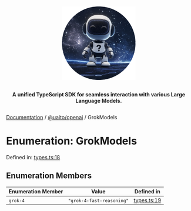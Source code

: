 <div style="display:flex; flex-direction:column; align-items:center;">
<p align="center">
  <img src="../UAITO.png" alt="UAITO Logo" width="200"/>
</p>

<p align="center">
  <strong>A unified TypeScript SDK for seamless interaction with various Large Language Models.</strong>
</p>
</div>

[Documentation](README.md) / [@uaito/openai](@uaito.openai.md) / GrokModels

# Enumeration: GrokModels

Defined in: [types.ts:18](https://github.com/elribonazo/uaito/blob/02b540c7fb117ee73578d4c4974ca392894aea8b/packages/openai/src/types.ts#L18)

## Enumeration Members

| Enumeration Member | Value | Defined in |
| ------ | ------ | ------ |
| <a id="grok-4"></a> `grok-4` | `"grok-4-fast-reasoning"` | [types.ts:19](https://github.com/elribonazo/uaito/blob/02b540c7fb117ee73578d4c4974ca392894aea8b/packages/openai/src/types.ts#L19) |
